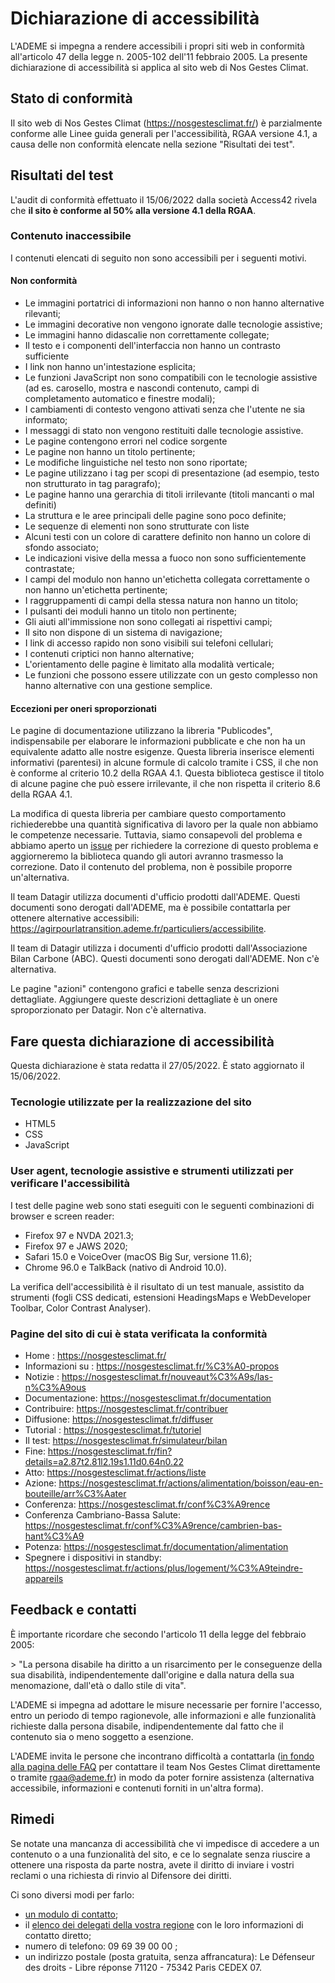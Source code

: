# Dichiarazione di accessibilità

L'ADEME si impegna a rendere accessibili i propri siti web in conformità all'articolo 47 della legge n. 2005-102 dell'11 febbraio 2005.
La presente dichiarazione di accessibilità si applica al sito web di Nos Gestes Climat.

## Stato di conformità

Il sito web di Nos Gestes Climat (https://nosgestesclimat.fr/) è parzialmente conforme alle Linee guida generali per l'accessibilità, RGAA versione 4.1, a causa delle non conformità elencate nella sezione "Risultati dei test".

## Risultati del test

L'audit di conformità effettuato il 15/06/2022 dalla società Access42 rivela che **il sito è conforme al 50% alla versione 4.1 della RGAA**.

### Contenuto inaccessibile

I contenuti elencati di seguito non sono accessibili per i seguenti motivi.

#### Non conformità

- Le immagini portatrici di informazioni non hanno o non hanno alternative rilevanti;
- Le immagini decorative non vengono ignorate dalle tecnologie assistive;
- Le immagini hanno didascalie non correttamente collegate;
- Il testo e i componenti dell'interfaccia non hanno un contrasto sufficiente
- I link non hanno un'intestazione esplicita;
- Le funzioni JavaScript non sono compatibili con le tecnologie assistive (ad es. carosello, mostra e nascondi contenuto, campi di completamento automatico e finestre modali);
- I cambiamenti di contesto vengono attivati senza che l'utente ne sia informato;
- I messaggi di stato non vengono restituiti dalle tecnologie assistive.
- Le pagine contengono errori nel codice sorgente
- Le pagine non hanno un titolo pertinente;
- Le modifiche linguistiche nel testo non sono riportate;
- Le pagine utilizzano i tag per scopi di presentazione (ad esempio, testo non strutturato in tag paragrafo);
- Le pagine hanno una gerarchia di titoli irrilevante (titoli mancanti o mal definiti)
- La struttura e le aree principali delle pagine sono poco definite;
- Le sequenze di elementi non sono strutturate con liste
- Alcuni testi con un colore di carattere definito non hanno un colore di sfondo associato;
- Le indicazioni visive della messa a fuoco non sono sufficientemente contrastate;
- I campi del modulo non hanno un'etichetta collegata correttamente o non hanno un'etichetta pertinente;
- I raggruppamenti di campi della stessa natura non hanno un titolo;
- I pulsanti dei moduli hanno un titolo non pertinente;
- Gli aiuti all'immissione non sono collegati ai rispettivi campi;
- Il sito non dispone di un sistema di navigazione;
- I link di accesso rapido non sono visibili sui telefoni cellulari;
- I contenuti criptici non hanno alternative;
- L'orientamento delle pagine è limitato alla modalità verticale;
- Le funzioni che possono essere utilizzate con un gesto complesso non hanno alternative con una gestione semplice.

#### Eccezioni per oneri sproporzionati

Le pagine di documentazione utilizzano la libreria "Publicodes", indispensabile per elaborare le informazioni pubblicate e che non ha un equivalente adatto alle nostre esigenze. Questa libreria inserisce elementi informativi (parentesi) in alcune formule di calcolo tramite i CSS, il che non è conforme al criterio 10.2 della RGAA 4.1. Questa biblioteca gestisce il titolo di alcune pagine che può essere irrilevante, il che non rispetta il criterio 8.6 della RGAA 4.1.

La modifica di questa libreria per cambiare questo comportamento richiederebbe una quantità significativa di lavoro per la quale non abbiamo le competenze necessarie. Tuttavia, siamo consapevoli del problema e abbiamo aperto un [issue](https://github.com/betagouv/publicodes/issues/226) per richiedere la correzione di questo problema e aggiorneremo la biblioteca quando gli autori avranno trasmesso la correzione. Dato il contenuto del problema, non è possibile proporre un'alternativa.

Il team Datagir utilizza documenti d'ufficio prodotti dall'ADEME. Questi documenti sono derogati dall'ADEME, ma è possibile contattarla per ottenere alternative accessibili: https://agirpourlatransition.ademe.fr/particuliers/accessibilite.

Il team di Datagir utilizza i documenti d'ufficio prodotti dall'Associazione Bilan Carbone (ABC). Questi documenti sono derogati dall'ADEME. Non c'è alternativa.

Le pagine "azioni" contengono grafici e tabelle senza descrizioni dettagliate. Aggiungere queste descrizioni dettagliate è un onere sproporzionato per Datagir. Non c'è alternativa.

## Fare questa dichiarazione di accessibilità

Questa dichiarazione è stata redatta il 27/05/2022. È stato aggiornato il 15/06/2022.

### Tecnologie utilizzate per la realizzazione del sito

- HTML5
- CSS
- JavaScript

### User agent, tecnologie assistive e strumenti utilizzati per verificare l'accessibilità

I test delle pagine web sono stati eseguiti con le seguenti combinazioni di browser e screen reader:

- Firefox 97 e NVDA 2021.3;
- Firefox 97 e JAWS 2020;
- Safari 15.0 e VoiceOver (macOS Big Sur, versione 11.6);
- Chrome 96.0 e TalkBack (nativo di Android 10.0).

La verifica dell'accessibilità è il risultato di un test manuale, assistito da strumenti (fogli CSS dedicati, estensioni HeadingsMaps e WebDeveloper Toolbar, Color Contrast Analyser).

### Pagine del sito di cui è stata verificata la conformità

- Home : https://nosgestesclimat.fr/
- Informazioni su : https://nosgestesclimat.fr/%C3%A0-propos
- Notizie : https://nosgestesclimat.fr/nouveaut%C3%A9s/las-n%C3%A9ous
- Documentazione: https://nosgestesclimat.fr/documentation
- Contribuire: https://nosgestesclimat.fr/contribuer
- Diffusione: https://nosgestesclimat.fr/diffuser
- Tutorial : https://nosgestesclimat.fr/tutoriel
- Il test: https://nosgestesclimat.fr/simulateur/bilan
- Fine: https://nosgestesclimat.fr/fin?details=a2.87t2.81l2.19s1.11d0.64n0.22
- Atto: https://nosgestesclimat.fr/actions/liste
- Azione: https://nosgestesclimat.fr/actions/alimentation/boisson/eau-en-bouteille/arr%C3%Aater
- Conferenza: https://nosgestesclimat.fr/conf%C3%A9rence
- Conferenza Cambriano-Bassa Salute: https://nosgestesclimat.fr/conf%C3%A9rence/cambrien-bas-hant%C3%A9
- Potenza: https://nosgestesclimat.fr/documentation/alimentation
- Spegnere i dispositivi in standby: https://nosgestesclimat.fr/actions/plus/logement/%C3%A9teindre-appareils

## Feedback e contatti

È importante ricordare che secondo l'articolo 11 della legge del febbraio 2005:

&gt; "La persona disabile ha diritto a un risarcimento per le conseguenze della sua disabilità, indipendentemente dall'origine e dalla natura della sua menomazione, dall'età o dallo stile di vita".

L'ADEME si impegna ad adottare le misure necessarie per fornire l'accesso, entro un periodo di tempo ragionevole, alle informazioni e alle funzionalità richieste dalla persona disabile, indipendentemente dal fatto che il contenuto sia o meno soggetto a esenzione.

L'ADEME invita le persone che incontrano difficoltà a contattarla ([in fondo alla pagina delle FAQ](/contribuire) per contattare il team Nos Gestes Climat direttamente o tramite [rgaa@ademe.fr](mailto:rgaa@ademe.fr)) in modo da poter fornire assistenza (alternativa accessibile, informazioni e contenuti forniti in un'altra forma).

## Rimedi

Se notate una mancanza di accessibilità che vi impedisce di accedere a un contenuto o a una funzionalità del sito, e ce lo segnalate senza riuscire a ottenere una risposta da parte nostra, avete il diritto di inviare i vostri reclami o una richiesta di rinvio al Difensore dei diritti.

Ci sono diversi modi per farlo:

- [un modulo di contatto](https://formulaire.defenseurdesdroits.fr/code/afficher.php?ETAPE=accueil_2016);
- il [elenco dei delegati della vostra regione](https://www.defenseurdesdroits.fr/office/) con le loro informazioni di contatto diretto;
- numero di telefono: 09 69 39 00 00 ;
- un indirizzo postale (posta gratuita, senza affrancatura): Le Défenseur des droits - Libre réponse 71120 - 75342 Paris CEDEX 07.
